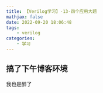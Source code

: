 ```yaml
---
title: 【Verilog学习】-13-四个应用大题
mathjax: false
date: 2022-09-20 18:06:48
tags:
    - verilog
categories:
    - 学习
---
```


## 搞了下午博客环境

我也是醉了

## 

